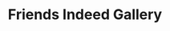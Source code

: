---
title: Friends Indeed Gallery
ongoing: true
years: 2019–present
links:
  - www: http://eric.youngli.com
description: founded by micki meng, with me and nazli, Friends Indeed is an experimental gallery based in the bay area.
---
